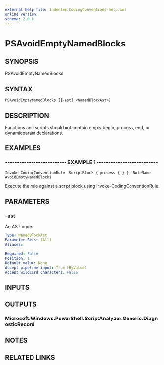 ```yaml
---
external help file: Indented.CodingConventions-help.xml
online version: 
schema: 2.0.0
---
```


# PSAvoidEmptyNamedBlocks

## SYNOPSIS
PSAvoidEmptyNamedBlocks

## SYNTAX

```
PSAvoidEmptyNamedBlocks [[-ast] <NamedBlockAst>]
```

## DESCRIPTION
Functions and scripts should not contain empty begin, process, end, or dynamicparam declarations.

## EXAMPLES

### -------------------------- EXAMPLE 1 --------------------------
```
Invoke-CodingConventionRule -ScriptBlock { process { } } -RuleName AvoidEmptyNamedBlocks
```

Execute the rule against a script block using Invoke-CodingConventionRule.

## PARAMETERS

### -ast
An AST node.

```yaml
Type: NamedBlockAst
Parameter Sets: (All)
Aliases: 

Required: False
Position: 1
Default value: None
Accept pipeline input: True (ByValue)
Accept wildcard characters: False
```

## INPUTS

## OUTPUTS

### Microsoft.Windows.PowerShell.ScriptAnalyzer.Generic.DiagnosticRecord

## NOTES

## RELATED LINKS


